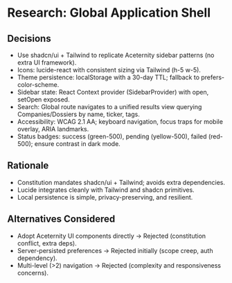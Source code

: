 ﻿# Research: Global Application Shell

## Decisions
- Use shadcn/ui + Tailwind to replicate Aceternity sidebar patterns (no extra UI framework).
- Icons: lucide-react with consistent sizing via Tailwind (h-5 w-5).
- Theme persistence: localStorage with a 30-day TTL; fallback to prefers-color-scheme.
- Sidebar state: React Context provider (SidebarProvider) with open, setOpen exposed.
- Search: Global route navigates to a unified results view querying Companies/Dossiers by name, ticker, tags.
- Accessibility: WCAG 2.1 AA; keyboard navigation, focus traps for mobile overlay, ARIA landmarks.
- Status badges: success (green-500), pending (yellow-500), failed (red-500); ensure contrast in dark mode.

## Rationale
- Constitution mandates shadcn/ui + Tailwind; avoids extra dependencies.
- Lucide integrates cleanly with Tailwind and shadcn primitives.
- Local persistence is simple, privacy-preserving, and resilient.

## Alternatives Considered
- Adopt Aceternity UI components directly → Rejected (constitution conflict, extra deps).
- Server-persisted preferences → Rejected initially (scope creep, auth dependency).
- Multi-level (>2) navigation → Rejected (complexity and responsiveness concerns).
